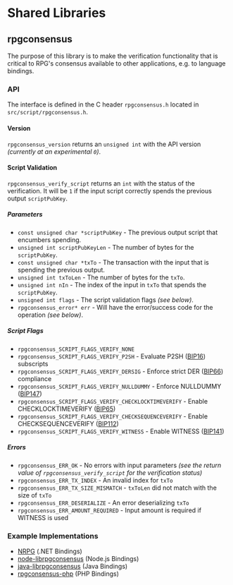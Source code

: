 Shared Libraries
================

## rpgconsensus

The purpose of this library is to make the verification functionality that is critical to RPG's consensus available to other applications, e.g. to language bindings.

### API

The interface is defined in the C header `rpgconsensus.h` located in  `src/script/rpgconsensus.h`.

#### Version

`rpgconsensus_version` returns an `unsigned int` with the API version *(currently at an experimental `0`)*.

#### Script Validation

`rpgconsensus_verify_script` returns an `int` with the status of the verification. It will be `1` if the input script correctly spends the previous output `scriptPubKey`.

##### Parameters
- `const unsigned char *scriptPubKey` - The previous output script that encumbers spending.
- `unsigned int scriptPubKeyLen` - The number of bytes for the `scriptPubKey`.
- `const unsigned char *txTo` - The transaction with the input that is spending the previous output.
- `unsigned int txToLen` - The number of bytes for the `txTo`.
- `unsigned int nIn` - The index of the input in `txTo` that spends the `scriptPubKey`.
- `unsigned int flags` - The script validation flags *(see below)*.
- `rpgconsensus_error* err` - Will have the error/success code for the operation *(see below)*.

##### Script Flags
- `rpgconsensus_SCRIPT_FLAGS_VERIFY_NONE`
- `rpgconsensus_SCRIPT_FLAGS_VERIFY_P2SH` - Evaluate P2SH ([BIP16](https://github.com/rpg/bips/blob/master/bip-0016.mediawiki)) subscripts
- `rpgconsensus_SCRIPT_FLAGS_VERIFY_DERSIG` - Enforce strict DER ([BIP66](https://github.com/rpg/bips/blob/master/bip-0066.mediawiki)) compliance
- `rpgconsensus_SCRIPT_FLAGS_VERIFY_NULLDUMMY` - Enforce NULLDUMMY ([BIP147](https://github.com/rpg/bips/blob/master/bip-0147.mediawiki))
- `rpgconsensus_SCRIPT_FLAGS_VERIFY_CHECKLOCKTIMEVERIFY` - Enable CHECKLOCKTIMEVERIFY ([BIP65](https://github.com/rpg/bips/blob/master/bip-0065.mediawiki))
- `rpgconsensus_SCRIPT_FLAGS_VERIFY_CHECKSEQUENCEVERIFY` - Enable CHECKSEQUENCEVERIFY ([BIP112](https://github.com/rpg/bips/blob/master/bip-0112.mediawiki))
- `rpgconsensus_SCRIPT_FLAGS_VERIFY_WITNESS` - Enable WITNESS ([BIP141](https://github.com/rpg/bips/blob/master/bip-0141.mediawiki))

##### Errors
- `rpgconsensus_ERR_OK` - No errors with input parameters *(see the return value of `rpgconsensus_verify_script` for the verification status)*
- `rpgconsensus_ERR_TX_INDEX` - An invalid index for `txTo`
- `rpgconsensus_ERR_TX_SIZE_MISMATCH` - `txToLen` did not match with the size of `txTo`
- `rpgconsensus_ERR_DESERIALIZE` - An error deserializing `txTo`
- `rpgconsensus_ERR_AMOUNT_REQUIRED` - Input amount is required if WITNESS is used

### Example Implementations
- [NRPG](https://github.com/NicolasDorier/NRPG/blob/master/NRPG/Script.cs#L814) (.NET Bindings)
- [node-librpgconsensus](https://github.com/bitpay/node-librpgconsensus) (Node.js Bindings)
- [java-librpgconsensus](https://github.com/dexX7/java-librpgconsensus) (Java Bindings)
- [rpgconsensus-php](https://github.com/Bit-Wasp/rpgconsensus-php) (PHP Bindings)
